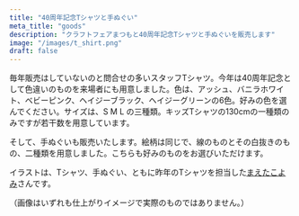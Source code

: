 ```yaml
---
title: "40周年記念Tシャツと手ぬぐい"
meta_title: "goods"
description: "クラフトフェアまつもと40周年記念Tシャツと手ぬぐいを販売します"
image: "/images/t_shirt.png"
draft: false
---
```


毎年販売はしていないのと問合せの多いスタッフTシャツ。今年は40周年記念として色違いのものを来場者にも用意しました。色は、アッシュ、バニラホワイト、ベビーピンク、ヘイジーブラック、ヘイジーグリーンの6色。好みの色を選んでください。サイズは、S M L の三種類。キッズTシャツの130cmの一種類のみですが若干数を用意しています。

そして、手ぬぐいも販売いたします。絵柄は同じで、線のものとその白抜きのもの、二種類を用意しました。こちらも好みのものをお選びいただけます。

イラストは、Tシャツ、手ぬぐい、ともに昨年のTシャツを担当した[まえたこよみ](https://instagram.com/koyoooomiii/)さんです。

（画像はいずれも仕上がりイメージで実際のものではありません。）
